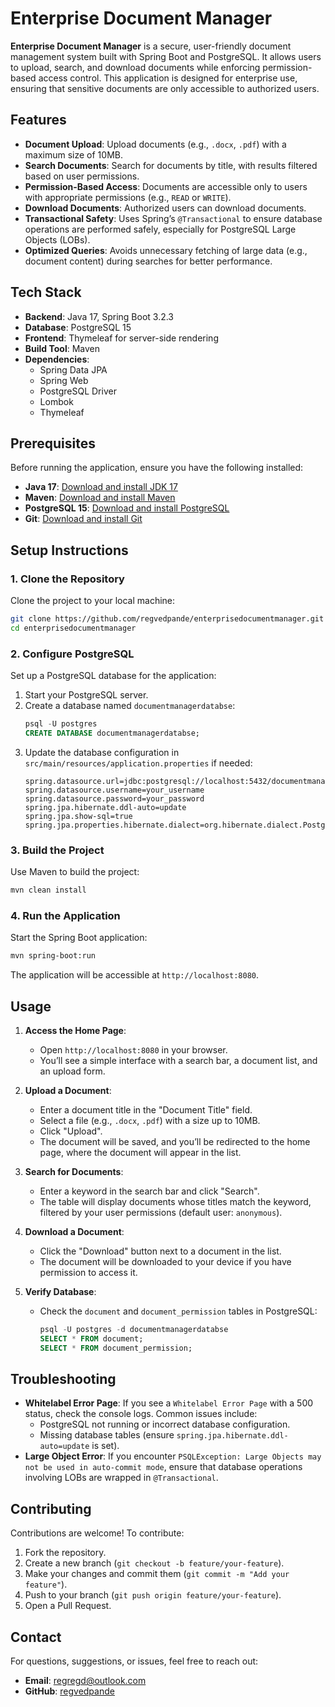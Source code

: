 # Enterprise Document Manager

**Enterprise Document Manager** is a secure, user-friendly document management system built with Spring Boot and PostgreSQL. It allows users to upload, search, and download documents while enforcing permission-based access control. This application is designed for enterprise use, ensuring that sensitive documents are only accessible to authorized users.

## Features

- **Document Upload**: Upload documents (e.g., `.docx`, `.pdf`) with a maximum size of 10MB.
- **Search Documents**: Search for documents by title, with results filtered based on user permissions.
- **Permission-Based Access**: Documents are accessible only to users with appropriate permissions (e.g., `READ` or `WRITE`).
- **Download Documents**: Authorized users can download documents.
- **Transactional Safety**: Uses Spring’s `@Transactional` to ensure database operations are performed safely, especially for PostgreSQL Large Objects (LOBs).
- **Optimized Queries**: Avoids unnecessary fetching of large data (e.g., document content) during searches for better performance.

## Tech Stack

- **Backend**: Java 17, Spring Boot 3.2.3
- **Database**: PostgreSQL 15
- **Frontend**: Thymeleaf for server-side rendering
- **Build Tool**: Maven
- **Dependencies**:
  - Spring Data JPA
  - Spring Web
  - PostgreSQL Driver
  - Lombok
  - Thymeleaf

## Prerequisites

Before running the application, ensure you have the following installed:

- **Java 17**: [Download and install JDK 17](https://www.oracle.com/java/technologies/javase/jdk17-archive-downloads.html)
- **Maven**: [Download and install Maven](https://maven.apache.org/download.cgi)
- **PostgreSQL 15**: [Download and install PostgreSQL](https://www.postgresql.org/download/)
- **Git**: [Download and install Git](https://git-scm.com/downloads)

## Setup Instructions

### 1. Clone the Repository
Clone the project to your local machine:

```bash
git clone https://github.com/regvedpande/enterprisedocumentmanager.git
cd enterprisedocumentmanager
```

### 2. Configure PostgreSQL
Set up a PostgreSQL database for the application:

1. Start your PostgreSQL server.
2. Create a database named `documentmanagerdatabse`:
   ```sql
   psql -U postgres
   CREATE DATABASE documentmanagerdatabse;
   ```
3. Update the database configuration in `src/main/resources/application.properties` if needed:
   ```properties
   spring.datasource.url=jdbc:postgresql://localhost:5432/documentmanagerdatabse
   spring.datasource.username=your_username
   spring.datasource.password=your_password
   spring.jpa.hibernate.ddl-auto=update
   spring.jpa.show-sql=true
   spring.jpa.properties.hibernate.dialect=org.hibernate.dialect.PostgreSQLDialect
   ```

### 3. Build the Project
Use Maven to build the project:

```bash
mvn clean install
```

### 4. Run the Application
Start the Spring Boot application:

```bash
mvn spring-boot:run
```

The application will be accessible at `http://localhost:8080`.

## Usage

1. **Access the Home Page**:
   - Open `http://localhost:8080` in your browser.
   - You’ll see a simple interface with a search bar, a document list, and an upload form.

2. **Upload a Document**:
   - Enter a document title in the "Document Title" field.
   - Select a file (e.g., `.docx`, `.pdf`) with a size up to 10MB.
   - Click "Upload".
   - The document will be saved, and you’ll be redirected to the home page, where the document will appear in the list.

3. **Search for Documents**:
   - Enter a keyword in the search bar and click "Search".
   - The table will display documents whose titles match the keyword, filtered by your user permissions (default user: `anonymous`).

4. **Download a Document**:
   - Click the "Download" button next to a document in the list.
   - The document will be downloaded to your device if you have permission to access it.

5. **Verify Database**:
   - Check the `document` and `document_permission` tables in PostgreSQL:
     ```sql
     psql -U postgres -d documentmanagerdatabse
     SELECT * FROM document;
     SELECT * FROM document_permission;
     ```

## Troubleshooting

- **Whitelabel Error Page**: If you see a `Whitelabel Error Page` with a 500 status, check the console logs. Common issues include:
  - PostgreSQL not running or incorrect database configuration.
  - Missing database tables (ensure `spring.jpa.hibernate.ddl-auto=update` is set).
- **Large Object Error**: If you encounter `PSQLException: Large Objects may not be used in auto-commit mode`, ensure that database operations involving LOBs are wrapped in `@Transactional`.

## Contributing

Contributions are welcome! To contribute:

1. Fork the repository.
2. Create a new branch (`git checkout -b feature/your-feature`).
3. Make your changes and commit them (`git commit -m "Add your feature"`).
4. Push to your branch (`git push origin feature/your-feature`).
5. Open a Pull Request.

## Contact

For questions, suggestions, or issues, feel free to reach out:

- **Email**: [regregd@outlook.com](mailto:regregd@outlook.com)
- **GitHub**: [regvedpande](https://github.com/regvedpande)

